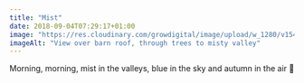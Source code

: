 ```yaml
---
title: "Mist"
date: 2018-09-04T07:29:17+01:00
image: "https://res.cloudinary.com/growdigital/image/upload/w_1280/v1544344179/mist-30594663478.jpg"
imageAlt: "View over barn roof, through trees to misty valley"
---
```


Morning, morning, mist in the valleys, blue in the sky and autumn in the air 🙂
